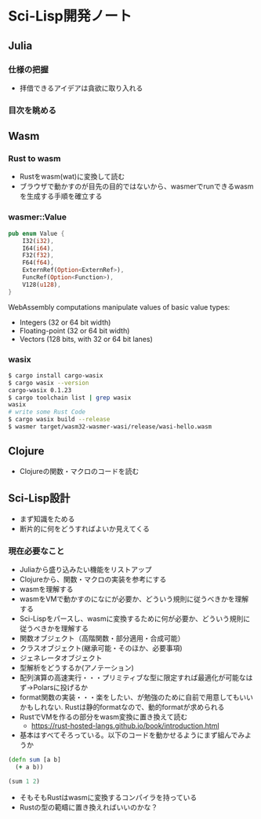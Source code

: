 # Sci-Lisp開発ノート

## Julia

### 仕様の把握

- 拝借できるアイデアは貪欲に取り入れる

### 目次を眺める

## Wasm

### Rust to wasm

- Rustをwasm(wat)に変換して読む
- ブラウザで動かすのが目先の目的ではないから、wasmerでrunできるwasmを生成する手順を確立する

### wasmer::Value

```rust
pub enum Value {
    I32(i32),
    I64(i64),
    F32(f32),
    F64(f64),
    ExternRef(Option<ExternRef>),
    FuncRef(Option<Function>),
    V128(u128),
}
```

WebAssembly computations manipulate values of basic value types:

- Integers (32 or 64 bit width)
- Floating-point (32 or 64 bit width)
- Vectors (128 bits, with 32 or 64 bit lanes)

### wasix

```bash
$ cargo install cargo-wasix
$ cargo wasix --version
cargo-wasix 0.1.23
$ cargo toolchain list | grep wasix
wasix
# write some Rust Code
$ cargo wasix build --release
$ wasmer target/wasm32-wasmer-wasi/release/wasi-hello.wasm
```

## Clojure

- Clojureの関数・マクロのコードを読む

## Sci-Lisp設計

- まず知識をためる
- 断片的に何をどうすればよいか見えてくる

### 現在必要なこと

- Juliaから盛り込みたい機能をリストアップ
- Clojureから、関数・マクロの実装を参考にする
- wasmを理解する
- wasmをVMで動かすのになにが必要か、どういう規則に従うべきかを理解する
- Sci-Lispをパースし、wasmに変換するために何が必要か、どういう規則に従うべきかを理解する
- 関数オブジェクト（高階関数・部分適用・合成可能）
- クラスオブジェクト(継承可能・そのほか、必要事項)
- ジェネレータオブジェクト
- 型解析をどうするか(アノテーション)
- 配列演算の高速実行・・・プリミティブな型に限定すれば最適化が可能なはず→Polarsに投げるか
- format関数の実装・・・楽をしたい、が勉強のために自前で用意してもいいかもしれない. Rustは静的formatなので、動的formatが求められる
- RustでVMを作るの部分をwasm変換に置き換えて読む
  - https://rust-hosted-langs.github.io/book/introduction.html
- 基本はすべてそろっている。以下のコードを動かせるようにまず組んでみようか

```clojure
(defn sum [a b]
  (+ a b))

(sum 1 2)
```

- そもそもRustはwasmに変換するコンパイラを持っている
- Rustの型の範疇に置き換えればいいのかな？
